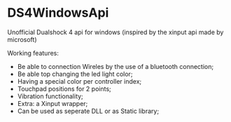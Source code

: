 # DS4WindowsApi
Unofficial Dualshock 4 api for windows
(inspired by the xinput api made by microsoft)

Working features:
- Be able to connection Wireles by the use of a bluetooth connection;
- Be able top changing the led light color;
- Having a special color per controller index;
- Touchpad positions for 2 points;
- Vibration functionality;
- Extra: a Xinput wrapper;
- Can be used as seperate DLL or as Static library;
